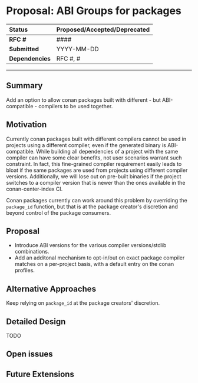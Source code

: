 # Proposal: ABI Groups for packages

| **Status**        | **Proposed/Accepted/Deprecated** |
|:------------------|:---------------------------------------------|
| **RFC #**         | ####                                         |
| **Submitted**     | YYYY-MM-DD                                   |
| **Dependencies**  | RFC #, #                                     |

---

## Summary
Add an option to allow conan packages built with different - but ABI-compatible -
compilers to be used together.


## Motivation
Currently conan packages built with different compilers cannot be used in projects
using a different compiler, even if the generated binary is ABI-compatible.
While building all dependencies of a project with the same compiler can have some
clear benefits, not user scenarios warrant such constraint.
In fact, this fine-grained compiler requirement easily leads to bloat if the same
packages are used from projects using different compiler versions.
Additionally, we will lose out on pre-built binaries if the project switches to a compiler
version that is newer than the ones available in the conan-center-index CI.

Conan packages currently can work around this problem by overriding the `package_id`
function, but that is at the package creator's discretion and beyond control of the
package consumers.

## Proposal
* Introduce ABI versions for the various compiler versions/stdlib combinations.
* Add an additonal mechanism to opt-in/out on exact package compiler matches on a
per-project basis, with a default entry on the conan profiles.



## Alternative Approaches
Keep relying on `package_id` at the package creators' discretion.

## Detailed Design
TODO


## Open issues


## Future Extensions
